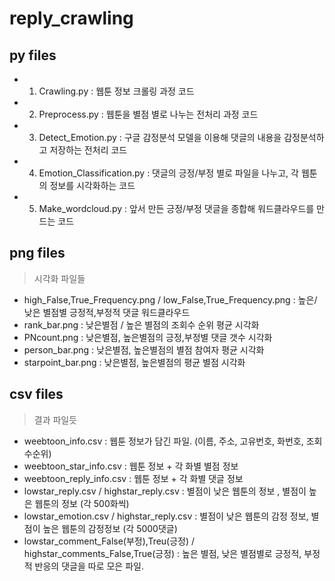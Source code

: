 # reply_crawling
## py files
- 1. Crawling.py : 웹툰 정보 크롤링 과정 코드
- 2. Preprocess.py : 웹툰을 별점 별로 나누는 전처리 과정 코드
- 3. Detect_Emotion.py : 구글 감정분석 모델을 이용해 댓글의 내용을 감정분석하고 저장하는 전처리 코드
- 4. Emotion_Classification.py : 댓글의 긍정/부정 별로 파일을 나누고, 각 웹툰의 정보를 시각화하는 코드
- 5. Make_wordcloud.py : 앞서 만든 긍정/부정 댓글을 종합해 워드클라우드를 만드는 코드

## png files
> 시각화 파일들
- high_False,True_Frequency.png / low_False,True_Frequency.png : 높은/낮은 별점별 긍정적,부정적 댓글 워드클라우드
- rank_bar.png : 낮은별점 / 높은 별점의 조회수 순위 평균 시각화
- PNcount.png : 낮은별점, 높은별점의 긍정,부정별 댓글 갯수 시각화
- person_bar.png : 낮은별점, 높은별점의 별점 참여자 평균 시각화
- starpoint_bar.png : 낮은별점, 높은별점의 평균 별점 시각화

## csv files
> 결과 파일듯
- weebtoon_info.csv : 웹툰 정보가 담긴 파일. (이름, 주소, 고유번호, 화번호, 조회수순위)
- weebtoon_star_info.csv : 웹툰 정보 + 각 화별 별점 정보
- weebtoon_reply_info.csv : 웹툰 정보 + 각 화별 댓글 정보
- lowstar_reply.csv / highstar_reply.csv : 별점이 낮은 웹툰의 정보 , 별점이 높은 웹툰의 정보 (각 500화씩)
- lowstar_emotion.csv / highstar_reply.csv : 별점이 낮은 웹툰의 감정 정보, 별점이 높은 웹툰의 감정정보 (각 5000댓글)
- lowstar_comment_False(부정),Treu(긍정) / highstar_comments_False,True(긍정) : 높은 별점, 낮은 별점별로 긍정적, 부정적 반응의 댓글을 따로 모은 파일.

